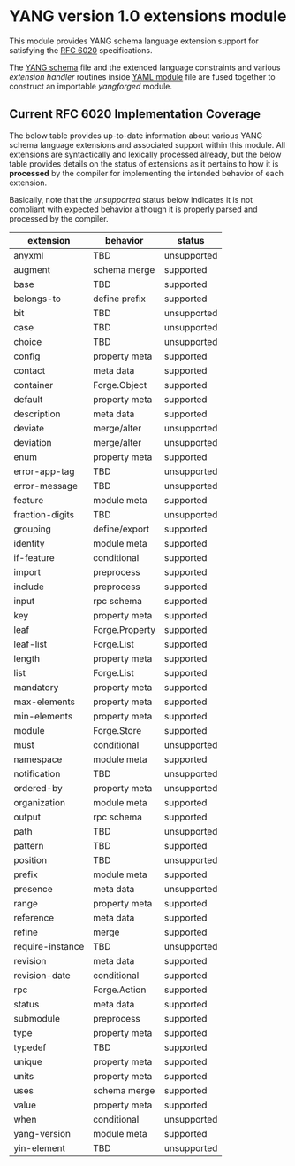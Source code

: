 # YANG version 1.0 extensions module

This module provides YANG schema language extension support for
satisfying the [RFC 6020](http://tools.ietf.org/html/rfc6020)
specifications.

The [YANG schema](yang-v1-extensions.yang) file and the extended
language constraints and various *extension handler* routines inside
[YAML module](yang-v1-extensions.yaml) file are fused together to
construct an importable *yangforged* module.

## Current RFC 6020 Implementation Coverage

The below table provides up-to-date information about various YANG
schema language extensions and associated support within this module.
All extensions are syntactically and lexically processed already, but
the below table provides details on the status of extensions as it
pertains to how it is **processed** by the compiler for implementing
the intended behavior of each extension.

Basically, note that the *unsupported* status below indicates it is
not compliant with expected behavior although it is properly parsed
and processed by the compiler.

extension | behavior | status
--- | --- | ---
anyxml | TBD | unsupported
augment | schema merge | supported
base | TBD | supported
belongs-to | define prefix | supported
bit | TBD | unsupported
case | TBD | unsupported
choice | TBD | unsupported
config | property meta | supported
contact | meta data | supported
container | Forge.Object | supported
default | property meta | supported
description | meta data | supported
deviate | merge/alter | unsupported
deviation | merge/alter | unsupported
enum | property meta | supported
error-app-tag | TBD | unsupported
error-message | TBD | unsupported
feature | module meta | supported
fraction-digits | TBD | unsupported
grouping | define/export | supported
identity | module meta | supported
if-feature | conditional | supported
import | preprocess | supported
include | preprocess | supported
input | rpc schema | supported
key | property meta | supported
leaf | Forge.Property | supported
leaf-list | Forge.List | supported
length | property meta | supported
list | Forge.List | supported
mandatory | property meta | supported
max-elements | property meta | supported
min-elements | property meta | supported
module | Forge.Store | supported
must | conditional | unsupported
namespace | module meta | supported
notification | TBD | unsupported
ordered-by | property meta | unsupported
organization | module meta | supported
output | rpc schema | supported
path | TBD | unsupported
pattern | TBD | supported
position | TBD | unsupported
prefix | module meta | supported
presence | meta data | unsupported
range | property meta | supported
reference | meta data | supported
refine | merge | supported
require-instance | TBD | unsupported
revision | meta data | supported
revision-date | conditional | supported
rpc | Forge.Action | supported
status | meta data | supported
submodule | preprocess | supported
type | property meta | supported
typedef | TBD | supported
unique | property meta | supported
units | property meta | supported
uses | schema merge | supported
value | property meta | supported
when | conditional | unsupported
yang-version | module meta | supported
yin-element | TBD | unsupported
